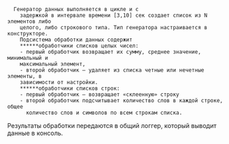       Генератор данных выполняется в цикле и с
        задержкой в интервале времени [3,10] сек создает список из N элементов либо
        целого, либо строкового типа. Тип генератора настраивается в конструкторе.
        Подсистема обработки данных содержит
        ******обработчики списков целых чисел:
        - первый обработчик возвращает их сумму, среднее значение, минимальный и
        максимальный элемент,
        - второй обработчик — удаляет из списка четные или нечетные элементы, в
        зависимости от настройки.
        ******обработчики списков строк:
        - первый обработчик — возвращает «склеенную» строку
        - второй обработчик подсчитывает количество слов в каждой строке, общее
          количество слов и символов по всем строкам списка.
Результаты обработки передаются в общий логгер, который выводит данные в
консоль.
